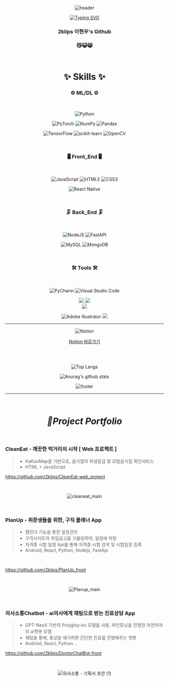 <p align="center">
  <img src="https://capsule-render.vercel.app/api?type=waving&color=0:ff7f50,100:1e90ff&height=240&section=header&text=2klips%20&fontSize=50&fontColor=ffffff" alt="header" />
</p>




<!-- ![Anurag's GitHub stats](https://github-readme-stats.vercel.app/api?username=2klips&show_icons=true&theme=radical) -->

<div align="center">
<a href="https://git.io/typing-svg"><img src="https://readme-typing-svg.demolab.com?font=Alkatra&color=58A6FF&size=35&pause=1000&center=true&vCenter=true&random=false&width=435&lines=Hello%2C+2klips's%20Github!" alt="Typing SVG" /></a>  
  
### 2klips 이현우's Github

### 😼😺😸

</div>

<br>

<h1 align="center">✨ Skills ✨</h1>

<div align="center">

  
  ### ⚙ ML/DL ⚙
  </br>
  
  ![Python](https://img.shields.io/badge/python-3670A0?style=for-the-badge&logo=python&logoColor=ffdd54)
  
  ![PyTorch](https://img.shields.io/badge/PyTorch-%23EE4C2C.svg?style=for-the-badge&logo=PyTorch&logoColor=white) 	![NumPy](https://img.shields.io/badge/numpy-%23013243.svg?style=for-the-badge&logo=numpy&logoColor=white)  	![Pandas](https://img.shields.io/badge/pandas-%23150458.svg?style=for-the-badge&logo=pandas&logoColor=white) 
 
 ![TensorFlow](https://img.shields.io/badge/TensorFlow-%23FF6F00.svg?style=for-the-badge&logo=TensorFlow&logoColor=white) ![scikit-learn](https://img.shields.io/badge/scikit--learn-%23F7931E.svg?style=for-the-badge&logo=scikit-learn&logoColor=white) 	![OpenCV](https://img.shields.io/badge/opencv-%23white.svg?style=for-the-badge&logo=opencv&logoColor=white) 
</div>

<br>

<div align="center">

  ### 🖥 Front_End 🖥
  <br>
  
 ![JavaScript](https://img.shields.io/badge/javascript-%23323330.svg?style=for-the-badge&logo=javascript&logoColor=%23F7DF1E)   	![HTML5](https://img.shields.io/badge/html5-%23E34F26.svg?style=for-the-badge&logo=html5&logoColor=white)  ![CSS3](https://img.shields.io/badge/css3-%231572B6.svg?style=for-the-badge&logo=css3&logoColor=white)  
 
 
 ![React Native](https://img.shields.io/badge/react_native-%2320232a.svg?style=for-the-badge&logo=react&logoColor=%2361DAFB)
 
</div>

<br>

<div align="center">

  ### 🗜 Back_End 🗜
  <br>

   ![NodeJS](https://img.shields.io/badge/node.js-6DA55F?style=for-the-badge&logo=node.js&logoColor=white)  ![FastAPI](https://img.shields.io/badge/FastAPI-005571?style=for-the-badge&logo=fastapi) <br/>
 
 ![MySQL](https://img.shields.io/badge/mysql-4479A1.svg?style=for-the-badge&logo=mysql&logoColor=white)  	![MongoDB](https://img.shields.io/badge/MongoDB-%234ea94b.svg?style=for-the-badge&logo=mongodb&logoColor=white)
 
  
</div>
<br>
<h3 align="center">🛠 Tools 🛠</h3>
<br>
<div align="center">

  ![PyCharm](https://img.shields.io/badge/pycharm-143?style=for-the-badge&logo=pycharm&logoColor=black&color=black&labelColor=green)  ![Visual Studio Code](https://img.shields.io/badge/Visual%20Studio%20Code-0078d7.svg?style=for-the-badge&logo=visual-studio-code&logoColor=white)
  
  <img src="https://img.shields.io/badge/git-F05033.svg?style=for-the-badge&logo=git&logoColor=white" />
  <img src="https://img.shields.io/badge/github-181717.svg?style=for-the-badge&logo=github&logoColor=white" />
</div>

<div align="center">
  
  <img src="https://img.shields.io/badge/adobe%20photoshop-08253c.svg?style=for-the-badge&logo=adobe%20photoshop&logoColor=37abff"/>  
  
  ![Adobe Illustrator](https://img.shields.io/badge/adobe%20illustrator-%23FF9A00.svg?style=for-the-badge&logo=adobe%20illustrator&logoColor=white)
  <img src="https://img.shields.io/badge/figma-F24E1E.svg?style=for-the-badge&logo=figma&logoColor=white" />
</div>

<hr>

<div align="center">
  
![Notion](https://img.shields.io/badge/Notion-%23000000.svg?style=for-the-badge&logo=notion&logoColor=white)

[Notion 바로가기](https://glowing-hardcover-f38.notion.site/b01372b8f80b4566a2dbbcd6b79feaa5?v=5e2e36aabc61493f8ae3fbb086f0071e&pvs=4)

</div>

<br>

<br>

<div align="center">

![Top Langs](https://github-readme-stats.vercel.app/api/top-langs/?username=2klips&layout=compact&theme=tokyonight)

![Anurag's github stats](https://github-readme-stats.vercel.app/api?username=2klips&show_icons=true&theme=tokyonight)

</div>
<p align="center">
  <img src="https://capsule-render.vercel.app/api?type=waving&color=0:ff7f50,100:1e90ff&height=100&section=footer" alt="footer" />
</p>

<hr>

<br>

<div align="center">
  
  # *📌Project Portfolio*
  
</div>

<br>

### **CleanEat - 깨끗한 먹거리의 시작 [ Web 프로젝트 ]**

> - KaKaoMap을 기반으로, 음식점의 위생등급 및 모범음식점 확인서비스
> - HTML + JavaScript 

https://github.com/2klips/CleanEat-web_project

<br>
<div align="center">
  
![cleaneat_main](https://github.com/user-attachments/assets/839ffadf-d5e6-4ac1-93da-6c2ba4c52517)

</div>

<br>

### **PlanUp - 취준생들을 위한, 구직 플래너 App**

> - 캘린더 기능을 통한 일정관리
> - 구직사이트의 취업공고를 크롤링하여, 일정에 저장
> - 자격증 시험 일정 Api를 통해 자격증 시험 검색 및 시험일정 등록
> - Android, React, Python, Nodejs, FastApi

<br>

https://github.com/2klips/PlanUp_front

<br>
<div align="center">
  
 ![Planup_main](https://github.com/user-attachments/assets/4ff188da-f043-4f5f-b726-104a0ded24aa)

</div>

<br>

### **의사소통Chatbot - ai의사에게 채팅으로 받는 진료상담 App**

> - GPT-NeoX 기반의 Polygloy-ko 모델을 사용, 파인튜닝을 진행한 자연어처리 ai챗봇 모델
> - 채팅을 통해, 증상을 얘기하면 간단한 진료를 진행해주는 챗봇
> - Android, React, Python ..

https://github.com/2klips/DoctorChatBot-front

<br>

<div align="center">
  
 ![의사소통 - 기획서 초안 (1)](https://github.com/user-attachments/assets/f9f91e77-eb80-40d2-96bd-93290fb03247)

</div>
